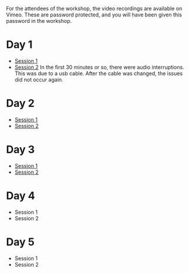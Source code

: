 For the attendees of the workshop, the video recordings are available on Vimeo.
These are password protected, and you will have been given this password in the workshop.

# Day 1

* [Session 1](https://vimeo.com/664403956)
* [Session 2](https://vimeo.com/664487047) In the first 30 minutes or so, there were audio interruptions. This was due to a usb cable. After the cable was changed, the issues did not occur again.

# Day 2

* [Session 1](https://vimeo.com/664932064)
* [Session 2](https://vimeo.com/665221825)

# Day 3

* [Session 1](https://vimeo.com/665329518)
* [Session 2](https://vimeo.com/665385379)

# Day 4

* Session 1
* Session 2

# Day 5

* Session 1
* Session 2
